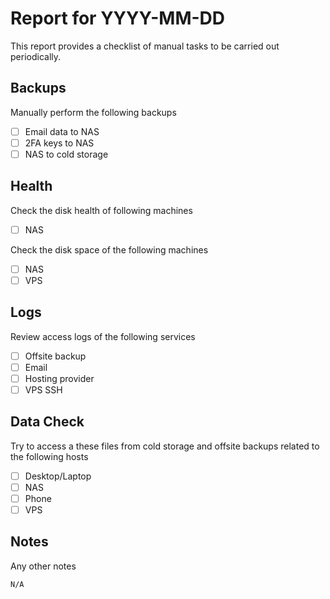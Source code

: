 <!--
SPDX-FileCopyrightText: Andrew Hayzen <ahayzen@gmail.com>

SPDX-License-Identifier: MPL-2.0
-->

# Report for YYYY-MM-DD

This report provides a checklist of manual tasks to be carried out periodically.

## Backups

Manually perform the following backups

 - [ ] Email data to NAS
 - [ ] 2FA keys to NAS
 - [ ] NAS to cold storage

## Health

Check the disk health of following machines

  - [ ] NAS

Check the disk space of the following machines

  - [ ] NAS
  - [ ] VPS

## Logs

Review access logs of the following services

  - [ ] Offsite backup
  - [ ] Email
  - [ ] Hosting provider
  - [ ] VPS SSH

## Data Check

Try to access a these files from cold storage and offsite backups related to the following hosts

  - [ ] Desktop/Laptop
  - [ ] NAS
  - [ ] Phone
  - [ ] VPS

## Notes

Any other notes

```
N/A
```

